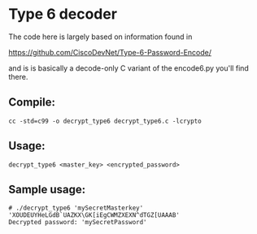 # Type 6 decoder

The code here is largely based on information found in

https://github.com/CiscoDevNet/Type-6-Password-Encode/

and is is basically a decode-only C variant of the encode6.py you'll find there.

## Compile:
```
cc -std=c99 -o decrypt_type6 decrypt_type6.c -lcrypto
```
## Usage:
```
decrypt_type6 <master_key> <encrypted_password>
```
## Sample usage:
```
# ./decrypt_type6 'mySecretMasterkey' 'XOUDEUYHeLGdB`UAZKX\GK[iEgCWMZXEXN^dTGZ[UAAAB'
Decrypted password: 'mySecretPassword'
```
